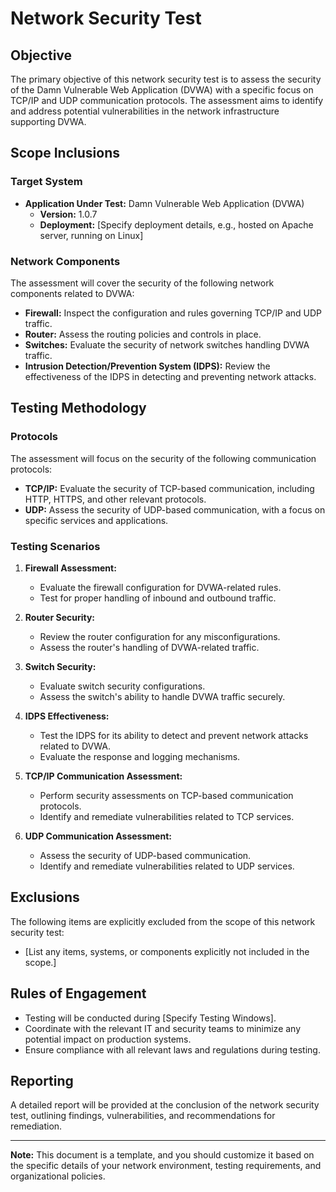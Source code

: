 # Network Security Test

## Objective
The primary objective of this network security test is to assess the security of the Damn Vulnerable Web Application (DVWA) with a specific focus on TCP/IP and UDP communication protocols. The assessment aims to identify and address potential vulnerabilities in the network infrastructure supporting DVWA.

## Scope Inclusions

### Target System
- **Application Under Test:** Damn Vulnerable Web Application (DVWA)
  - **Version:** 1.0.7
  - **Deployment:** [Specify deployment details, e.g., hosted on Apache server, running on Linux]

### Network Components
The assessment will cover the security of the following network components related to DVWA:
- **Firewall:** Inspect the configuration and rules governing TCP/IP and UDP traffic.
- **Router:** Assess the routing policies and controls in place.
- **Switches:** Evaluate the security of network switches handling DVWA traffic.
- **Intrusion Detection/Prevention System (IDPS):** Review the effectiveness of the IDPS in detecting and preventing network attacks.

## Testing Methodology

### Protocols
The assessment will focus on the security of the following communication protocols:
- **TCP/IP:** Evaluate the security of TCP-based communication, including HTTP, HTTPS, and other relevant protocols.
- **UDP:** Assess the security of UDP-based communication, with a focus on specific services and applications.

### Testing Scenarios
1. **Firewall Assessment:**
   - Evaluate the firewall configuration for DVWA-related rules.
   - Test for proper handling of inbound and outbound traffic.

2. **Router Security:**
   - Review the router configuration for any misconfigurations.
   - Assess the router's handling of DVWA-related traffic.

3. **Switch Security:**
   - Evaluate switch security configurations.
   - Assess the switch's ability to handle DVWA traffic securely.

4. **IDPS Effectiveness:**
   - Test the IDPS for its ability to detect and prevent network attacks related to DVWA.
   - Evaluate the response and logging mechanisms.

5. **TCP/IP Communication Assessment:**
   - Perform security assessments on TCP-based communication protocols.
   - Identify and remediate vulnerabilities related to TCP services.

6. **UDP Communication Assessment:**
   - Assess the security of UDP-based communication.
   - Identify and remediate vulnerabilities related to UDP services.

## Exclusions
The following items are explicitly excluded from the scope of this network security test:
- [List any items, systems, or components explicitly not included in the scope.]

## Rules of Engagement
- Testing will be conducted during [Specify Testing Windows].
- Coordinate with the relevant IT and security teams to minimize any potential impact on production systems.
- Ensure compliance with all relevant laws and regulations during testing.

## Reporting
A detailed report will be provided at the conclusion of the network security test, outlining findings, vulnerabilities, and recommendations for remediation.

---

**Note:** This document is a template, and you should customize it based on the specific details of your network environment, testing requirements, and organizational policies.

